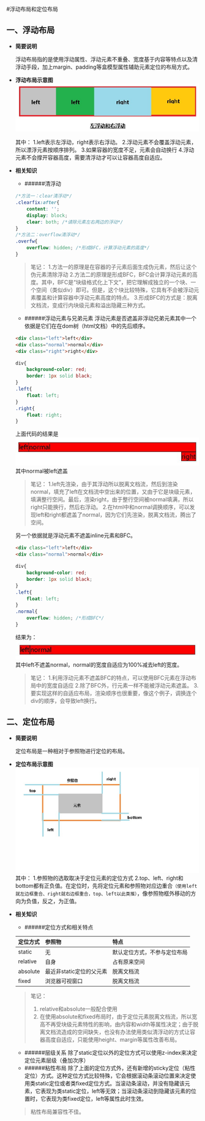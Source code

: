 #浮动布局和定位布局

## 一、浮动布局
* __简要说明__

    浮动布局指的是使用浮动属性、浮动元素不重叠、宽度基于内容等特点以及清浮动手段，加上margin、padding等盒模型属性辅助元素定位的布局方式。
* __浮动布局示意图__
![浮动布局示意图](./imgs/float.jpg)
    
    其中：
    1.left表示左浮动，right表示右浮动。
    2.浮动元素不会覆盖浮动元素，所以漂浮元素按顺序排列。
    3.如果容器的宽度不足，元素会自动换行
    4.浮动元素不会撑开容器高度，需要清浮动才可以让容器高度自适应。
* __相关知识__
    * ######清浮动
    ```css
    /*方法一：clear清浮动*/
    .clearfix:after{
        content: '';
        display: block;
        clear: both; /*请除元素左右两边的浮动*/
    }
    /*方法二：overflow清浮动*/
    .overfw{
        overflow: hidden; /*形成BFC，计算浮动元素的高度*/
    }
    ```
    > 笔记：
    > 1.方法一的原理是在容器的子元素后面生成伪元素，然后让这个伪元素清除浮动
    > 2.方法二的原理是形成BFC，BFC会计算浮动元素的高度。其中，BFC是“块级格式化上下文”，把它理解成独立的一个块、一个空间（类似div）即可。但是，这个块比较特殊，它具有不会被浮动元素覆盖和计算容器中浮动元素高度的特点。
    > 3.形成BFC的方式是：脱离文档流，变成行内块级元素和溢出隐藏三种方式。
    * ######浮动元素与兄弟元素
    浮动元素是否遮盖非浮动兄弟元素其中一个依据是它们在在dom树（html文档）中的先后顺序。
    ```html
    <div class="left">left</div>
    <div class="normal">normal</div>
    <div class="right">right</div>
    ```
    ```css
    div{
        background-color: red;
        border: 1px solid black;
    }
    .left{
        float: left;
    }
    .right{
        float: right;
    }
    ```
    上面代码的结果是
    ![sibling-float-1](./imgs/sibling-float-1.jpg)
    其中normal被left遮盖
    
    > 笔记：
    > 1.left先渲染，由于其浮动所以脱离文档流，然后到渲染normal，填充了left在文档流中空出来的位置，又由于它是块级元素，填满整行空间。最后，渲染right，由于整行空间被normal填满，所以right只能换行，然后右浮动。
    > 2.在html中和normal调换顺序，可以发现left和right都遮盖了normal，因为它们先渲染，脱离文档流，腾出了空间。
    
    另一个依据就是浮动元素不遮盖inline元素和BFC。
    ```html
    <div class="left">left</div>
    <div class="normal">normal</div>
    ```
    ```css
    div{
        background-color: red;
        border: 1px solid black;
    }
    .left{
        float: left;
    }
    .normal{
        overflow: hidden; /*形成BFC*/
    }
    ```
    结果为：
    ![sibling-float-2](./imgs/sibling-float-2.jpg)
    其中left不遮盖normal，normal的宽度自适应为100%减去left的宽度。
    
    >笔记：
    >1.利用浮动元素不遮盖BFC的特点，可以使用BFC元素在浮动布局中的宽度自适应
    >2.除了BFC外，行元素一样不能被浮动元素遮盖。
    >3.要实现这样的自适应布局，渲染顺序也很重要，像这个例子，调换连个div的顺序，会导致left换行。
    
## 二、定位布局

* __简要说明__
    
    定位布局是一种相对于参照物进行定位的布局。

* __定位布局示意图__
    ![定位布局示意图](./imgs/position.jpg)
    其中：
    1.参照物的选取取决于定位元素的定位方式
    2.top、left、right和bottom都有正负值。在定位时，先将定位元素和参照物对应边重合`（使用left就左边框重合、right就右边框重合，top、left以此类推）`，像参照物框外移动的方向为负值，反之，为正值。
    
* __相关知识__

    * ######定位方式和相关特点
    
    | 定位方式 | 参照物 | 特点 |
    | ---- | ---- | ---- |
    | static | 无 | 默认定位方式，不参与定位布局 |
    | relative | 自身 | 占有原来空间 |
    | absolute | 最近非static定位的父元素 | 脱离文档流 |
    | fixed | 浏览器可视窗口 | 脱离文档流 |
    > 笔记：
    > 1. relative和absolute一般配合使用
    > 2. 在使用absolute和fixed布局时，由于定位元素脱离文档流，所以宽高不再受块级元素特性的影响，由内容和width等属性决定；由于脱离文档流造成的空间缺失，也没有办法使用类似清浮动的方式让容器高度自适应，只能使用height、margin等属性改善布局。
    
    * ######层级关系
    除了static定位以外的定位方式可以使用z-index来决定定位元素层级（叠加次序）
    * ######粘性布局
    除了上面的定位方式外，还有新增的sticky定位（粘性定位）方式。这种定位方式比较特殊，它会根据滚动条滚动位置来决定使用类static定位或者类fixed定位方式。当滚动条滚动，并没有隐藏该元素，它表现为类static定位，left等无效；当滚动条滚动到隐藏该元素的位置时，它表现为类fixed定位，left等属性此时生效。
    > 粘性布局兼容性不佳。
    
    